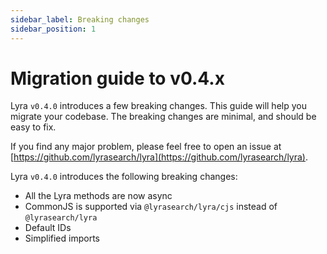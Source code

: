```yaml
---
sidebar_label: Breaking changes
sidebar_position: 1
---
```


# Migration guide to v0.4.x

Lyra `v0.4.0` introduces a few breaking changes. This guide will help you migrate your codebase.
The breaking changes are minimal, and should be easy to fix.

If you find any major problem, please feel free to open an issue at [https://github.com/lyrasearch/lyra](https://github.com/lyrasearch/lyra).

Lyra `v0.4.0` introduces the following breaking changes:

- All the Lyra methods are now async
- CommonJS is supported via `@lyrasearch/lyra/cjs` instead of `@lyrasearch/lyra`
- Default IDs
- Simplified imports
